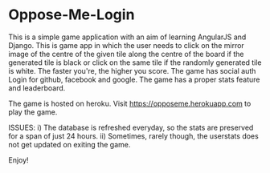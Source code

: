 # Oppose-Me-Login
This is a simple game application with an aim of learning AngularJS and Django.
This is game app in which the user needs to click on the mirror image of the centre of the given tile along the centre of the board if the generated tile is black or click on the same tile if the randomly generated tile is white. The faster you're, the higher you score.
The game has social auth Login for github, facebook and google.
The game has a proper stats feature and leaderboard.

The game is hosted on heroku. Visit https://opposeme.herokuapp.com to play the game.

ISSUES:
i) The database is refreshed everyday, so the stats are preserved for a span of just 24 hours.
ii) Sometimes, rarely though, the userstats does not get updated on exiting the game.

Enjoy!
